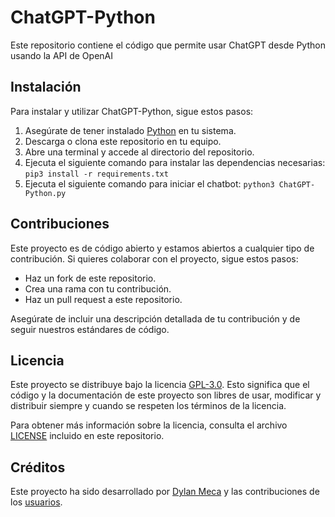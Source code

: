 # ChatGPT-Python
Este repositorio contiene el código que permite usar ChatGPT desde Python usando la API de OpenAI

## Instalación
Para instalar y utilizar ChatGPT-Python, sigue estos pasos:

1. Asegúrate de tener instalado [Python](https://www.python.org/) en tu sistema.
2. Descarga o clona este repositorio en tu equipo.
3. Abre una terminal y accede al directorio del repositorio.
4. Ejecuta el siguiente comando para instalar las dependencias necesarias: ```pip3 install -r requirements.txt```
5. Ejecuta el siguiente comando para iniciar el chatbot: ```python3 ChatGPT-Python.py ```

## Contribuciones

Este proyecto es de código abierto y estamos abiertos a cualquier tipo de contribución. Si quieres colaborar con el proyecto, sigue estos pasos:

- Haz un fork de este repositorio.
- Crea una rama con tu contribución.
- Haz un pull request a este repositorio.

Asegúrate de incluir una descripción detallada de tu contribución y de seguir nuestros estándares de código.

## Licencia
Este proyecto se distribuye bajo la licencia [GPL-3.0](https://github.com/dylanmeca/IrisBot/blob/main/LICENSE). Esto significa que el código y la documentación de este proyecto son libres de usar, modificar y distribuir siempre y cuando se respeten los términos de la licencia.

Para obtener más información sobre la licencia, consulta el archivo [LICENSE](https://github.com/dylanmeca/IrisBot/blob/main/LICENSE) incluido en este repositorio.

## Créditos
Este proyecto ha sido desarrollado por [Dylan Meca](https://github.com/dylanmeca) y las contribuciones de los [usuarios](https://github.com/dylanmeca/IrisBot/contributors).
